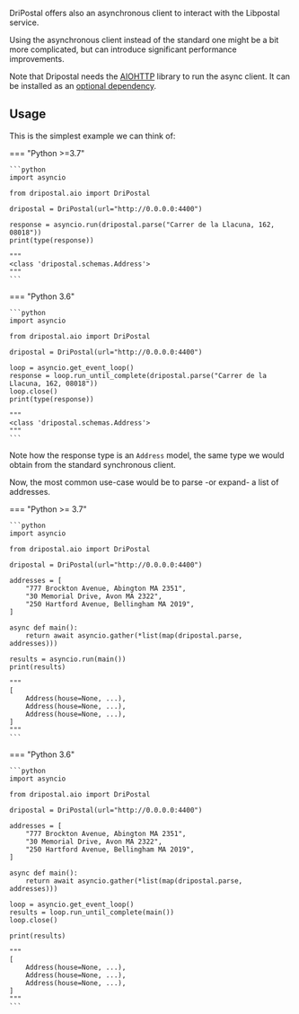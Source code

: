 DriPostal offers also an asynchronous client to interact with the 
Libpostal service.

Using the asynchronous client instead of the standard one might be a bit
more complicated, but can introduce significant performance improvements.

Note that Dripostal needs the [AIOHTTP](https://docs.aiohttp.org/en/stable/) library to run the async client. 
It can be installed as an [optional dependency](../install.md).

## Usage
This is the simplest example we can think of:

=== "Python >=3.7"

    ```python
    import asyncio
    
    from dripostal.aio import DriPostal
    
    dripostal = DriPostal(url="http://0.0.0.0:4400")
    
    response = asyncio.run(dripostal.parse("Carrer de la Llacuna, 162, 08018"))
    print(type(response))
    
    """
    <class 'dripostal.schemas.Address'>
    """
    ```

=== "Python 3.6"
    
    ```python
    import asyncio
    
    from dripostal.aio import DriPostal
    
    dripostal = DriPostal(url="http://0.0.0.0:4400")
    
    loop = asyncio.get_event_loop()
    response = loop.run_until_complete(dripostal.parse("Carrer de la Llacuna, 162, 08018"))
    loop.close()
    print(type(response))
    
    """
    <class 'dripostal.schemas.Address'>
    """
    ```


Note how the response type is an `Address` model, the same type we would obtain
from the standard synchronous client.

Now, the most common use-case would be to parse -or expand- a list of addresses.

=== "Python >= 3.7"

    ```python
    import asyncio
    
    from dripostal.aio import DriPostal
    
    dripostal = DriPostal(url="http://0.0.0.0:4400")
    
    addresses = [
        "777 Brockton Avenue, Abington MA 2351",
        "30 Memorial Drive, Avon MA 2322",
        "250 Hartford Avenue, Bellingham MA 2019",
    ]
    
    async def main():
        return await asyncio.gather(*list(map(dripostal.parse, addresses)))
    
    results = asyncio.run(main())
    print(results)
    
    """
    [
        Address(house=None, ...),
        Address(house=None, ...),
        Address(house=None, ...),
    ]
    """
    ```

=== "Python 3.6"

    ```python
    import asyncio
    
    from dripostal.aio import DriPostal
    
    dripostal = DriPostal(url="http://0.0.0.0:4400")
    
    addresses = [
        "777 Brockton Avenue, Abington MA 2351",
        "30 Memorial Drive, Avon MA 2322",
        "250 Hartford Avenue, Bellingham MA 2019",
    ]
    
    async def main():
        return await asyncio.gather(*list(map(dripostal.parse, addresses)))
    
    loop = asyncio.get_event_loop()
    results = loop.run_until_complete(main())
    loop.close()
    
    print(results)
    
    """
    [
        Address(house=None, ...),
        Address(house=None, ...),
        Address(house=None, ...),
    ]
    """
    ```
